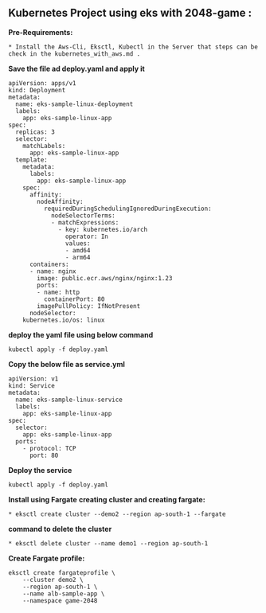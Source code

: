 ## Kubernetes Project using eks with 2048-game :

**Pre-Requirements:**
```
* Install the Aws-Cli, Eksctl, Kubectl in the Server that steps can be check in the kubernetes_with_aws.md .
```

**Save the file ad deploy.yaml and apply it**
```
apiVersion: apps/v1
kind: Deployment
metadata:
  name: eks-sample-linux-deployment
  labels:
    app: eks-sample-linux-app
spec:
  replicas: 3
  selector:
    matchLabels:
      app: eks-sample-linux-app
  template:
    metadata:
      labels:
        app: eks-sample-linux-app
    spec:
      affinity:
        nodeAffinity:
          requiredDuringSchedulingIgnoredDuringExecution:
            nodeSelectorTerms:
            - matchExpressions:
              - key: kubernetes.io/arch
                operator: In
                values:
                - amd64
                - arm64
      containers:
      - name: nginx
        image: public.ecr.aws/nginx/nginx:1.23
        ports:
        - name: http
          containerPort: 80
        imagePullPolicy: IfNotPresent
      nodeSelector:
    kubernetes.io/os: linux
```
**deploy the yaml file using below command**
```
kubectl apply -f deploy.yaml
```
**Copy the below file as service.yml**
```
apiVersion: v1
kind: Service
metadata:
  name: eks-sample-linux-service
  labels:
    app: eks-sample-linux-app
spec:
  selector:
    app: eks-sample-linux-app
  ports:
    - protocol: TCP
      port: 80
```
**Deploy the service**
```
kubectl apply -f deploy.yaml
```
**Install using Fargate**
**creating cluster and creating fargate:**
```
* eksctl create cluster --demo2 --region ap-south-1 --fargate
```
**command to delete the cluster**
```
* eksctl delete cluster --name demo1 --region ap-south-1
```
**Create Fargate profile:**  
```
eksctl create fargateprofile \
    --cluster demo2 \
    --region ap-south-1 \
    --name alb-sample-app \
    --namespace game-2048




  




